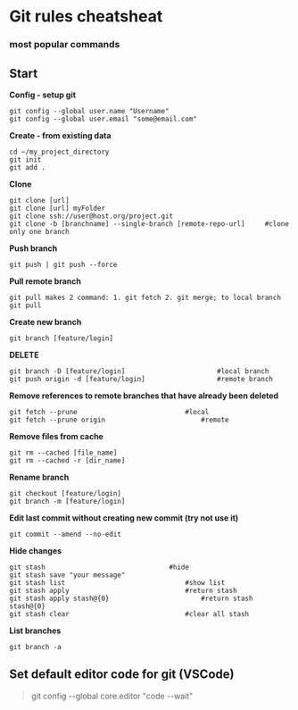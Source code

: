 # Git rules cheatsheat 
### most popular commands

## Start 

**Config - setup git**

	git config --global user.name "Username"
	git config --global user.email "some@email.com"

**Create - from existing data**

	cd ~/my_project_directory
	git init
	git add . 
	
**Clone**

	git clone [url]                      
	git clone [url] myFolder
	git clone ssh://user@host.org/project.git
	git clone -b [branchname] --single-branch [remote-repo-url]		#clone only one branch
	
**Push branch**

	git push | git push --force

**Pull remote branch**

	git pull makes 2 command: 1. git fetch 2. git merge; to local branch
	git pull

**Create new branch**

	git branch [feature/login]

**DELETE**
 
	git branch -D [feature/login]						#local branch
	git push origin -d [feature/login]					#remote branch

**Remove references to remote branches that have already been deleted**

	git fetch --prune							#local
	git fetch --prune origin						#remote

**Remove files from cache**

	git rm --cached [file_name]
	git rm --cached -r [dir_name]

**Rename branch**

	git checkout [feature/login]
	git branch -m [feature/login]

**Edit last commit without creating new commit (try not use it)**

	git commit --amend --no-edit

**Hide changes**

	git stash								#hide
	git stash save "your message" 
	git stash list  							#show list 
	git stash apply								#return stash
	git stash apply	stash@{0}  						#return stash stash@{0}
	git stash clear 							#clear all stash

**List branches**

	git branch -a


## Set default editor code for git (VSCode)

> git config --global core.editor "code --wait"

